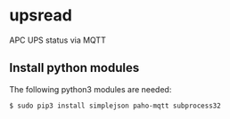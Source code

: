 # upsread
 APC UPS status via MQTT

## Install python modules
The following python3 modules are needed:
```
$ sudo pip3 install simplejson paho-mqtt subprocess32
```
